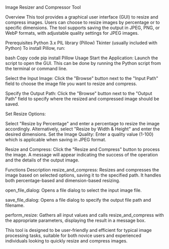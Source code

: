 Image Resizer and Compressor Tool


Overview
This tool provides a graphical user interface (GUI) to resize and compress images. Users can choose to resize images by percentage or to specific dimensions. The tool supports saving the output in JPEG, PNG, or WebP formats, with adjustable quality settings for JPEG images.

Prerequisites
Python 3.x
PIL library (Pillow)
Tkinter (usually included with Python)
To install Pillow, run:

bash
Copy code
pip install Pillow
Usage
Start the Application:
Launch the script to open the GUI. This can be done by running the Python script from the terminal or command line.

Select the Input Image:
Click the "Browse" button next to the "Input Path" field to choose the image file you want to resize and compress.

Specify the Output Path:
Click the "Browse" button next to the "Output Path" field to specify where the resized and compressed image should be saved.

Set Resize Options:

Select "Resize by Percentage" and enter a percentage to resize the image accordingly.
Alternatively, select "Resize by Width & Height" and enter the desired dimensions.
Set the Image Quality:
Enter a quality value (1-100) which is applicable when saving in JPEG format.

Resize and Compress:
Click the "Resize and Compress" button to process the image. A message will appear indicating the success of the operation and the details of the output image.

Functions Description
resize_and_compress: Resizes and compresses the image based on selected options, saving it to the specified path. It handles both percentage-based and dimension-based resizing.

open_file_dialog: Opens a file dialog to select the input image file.

save_file_dialog: Opens a file dialog to specify the output file path and filename.

perform_resize: Gathers all input values and calls resize_and_compress with the appropriate parameters, displaying the result in a message box.

This tool is designed to be user-friendly and efficient for typical image processing tasks, suitable for both novice users and experienced individuals looking to quickly resize and compress images.
